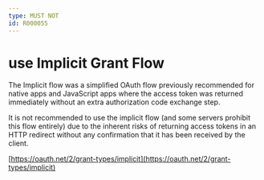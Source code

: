 ```yaml
---
type: MUST NOT
id: R000055
---
```


# use Implicit Grant Flow

The Implicit flow was a simplified OAuth flow previously recommended for native apps and JavaScript apps where the access token was returned immediately without an extra authorization code exchange step.

It is not recommended to use the implicit flow (and some servers prohibit this flow entirely) due to the inherent risks of returning access tokens in an HTTP redirect without any confirmation that it has been received by the client.

[https://oauth.net/2/grant-types/implicit](https://oauth.net/2/grant-types/implicit)
